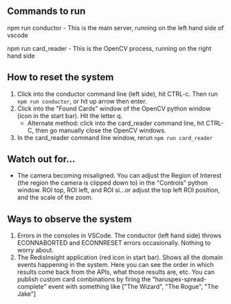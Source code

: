 

## Commands to run

npm run conductor
	- This is the main server, running on the left hand side of vscode

npm run card_reader
	- This is the OpenCV process, running on the right hand side

## How to reset the system
1. Click into the conductor command line (left side), hit CTRL-c. Then run `npm run conductor`, or hit up arrow then enter.
2. Click into the "Found Cards" window of the OpenCV python window (icon in the start bar). Hit the letter q.
	- Alternate method: click into the card_reader command line, hit CTRL-C, then go manually close the OpenCV windows. 
3. In the card_reader command line window, rerun `npm run card_reader`

## Watch out for...
- The camera becoming misaligned. You can adjust the Region of Interest (the region the camera is clipped down to) in the "Controls" python window. ROI top, ROI left, and ROI si...or adjust the top left ROI position, and the scale of the zoom.

## Ways to observe the system
1. Errors in the consoles in VSCode. The conductor (left hand side) throws ECONNABORTED and ECONNRESET errors occasionally. Nothing to worry about. 
2. The RedisInsight application (red icon in start bar). Shows all the domain events happening in the system. Here you can see the order in which results come back from the APIs, what those results are, etc. You can publish custom card combinations by firing the "haruspex-spread-complete" event with something like ["The Wizard", "The Rogue", "The Jake"]